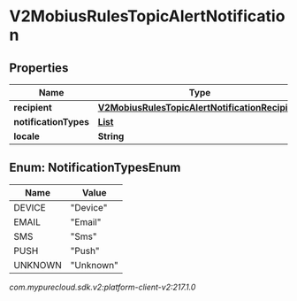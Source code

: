 # V2MobiusRulesTopicAlertNotification


## Properties

| Name | Type | Description | Notes |
| ------------ | ------------- | ------------- | ------------- |
| **recipient** | [**V2MobiusRulesTopicAlertNotificationRecipient**](V2MobiusRulesTopicAlertNotificationRecipient) |  |  [optional] |
| **notificationTypes** | [**List<NotificationTypesEnum>**](#Enum--NotificationTypesEnum) |  |  [optional] |
| **locale** | **String** |  |  [optional] |


## Enum: NotificationTypesEnum

| Name | Value |
| ---- | ----- |
| DEVICE | &quot;Device&quot; |
| EMAIL | &quot;Email&quot; |
| SMS | &quot;Sms&quot; |
| PUSH | &quot;Push&quot; |
| UNKNOWN | &quot;Unknown&quot; |




_com.mypurecloud.sdk.v2:platform-client-v2:217.1.0_
